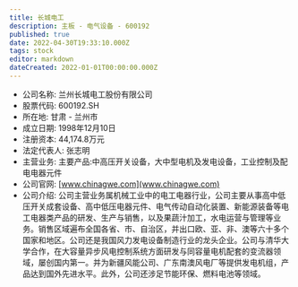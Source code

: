 ```yaml
---
title: 长城电工
description: 主板 - 电气设备 - 600192
published: true
date: 2022-04-30T19:33:10.000Z
tags: stock
editor: markdown
dateCreated: 2022-01-01T00:00:00.000Z
---
```


- 公司名称: 兰州长城电工股份有限公司
- 股票代码: 600192.SH
- 所在地: 甘肃 - 兰州市
- 成立日期: 1998年12月10日
- 注册资本: 44,174.8万元
- 法定代表人: 张志明
- 主营业务: 主要产品:中高压开关设备，大中型电机及发电设备，工业控制及配电电器元件
- 公司官网: [www.chinagwe.com](www.chinagwe.com)
- 公司介绍: 公司主营业务属机械工业中的电工电器行业，公司主要从事高中低压开关成套设备、高中低压电器元件、电气传动自动化装置、新能源装备等电工电器类产品的研发、生产与销售，以及果蔬汁加工，水电运营与管理等业务。销售区域遍布全国各省、市、自治区，并出口欧、亚、非、澳等六十多个国家和地区。公司还是我国风力发电设备制造行业的龙头企业。公司与清华大学合作，在大容量异步风电控制系统方面研发与同容量电机配套的变流器领域，屡创国内第一。并为新疆风能公司、广东南澳风电厂等提供发电机组，产品达到国外先进水平。此外，公司还涉足节能环保、燃料电池等领域。


